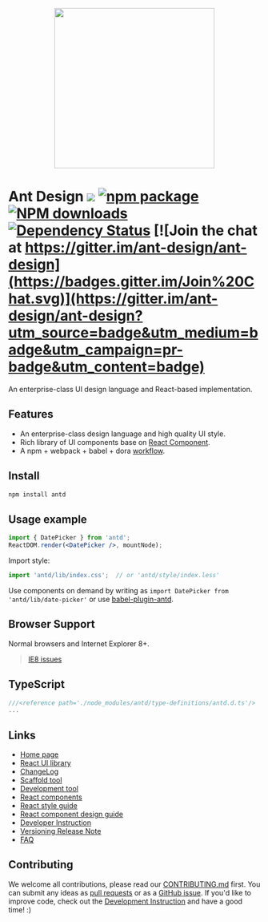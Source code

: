<p align="center">
  <a href="http://ant.design">
    <img width="320" src="https://t.alipayobjects.com/images/rmsweb/T1B9hfXcdvXXXXXXXX.svg">
  </a>
</p>

# Ant Design [![](https://img.shields.io/travis/ant-design/ant-design.svg?style=flat-square)](https://travis-ci.org/ant-design/ant-design) [![npm package](https://img.shields.io/npm/v/antd.svg?style=flat-square)](https://www.npmjs.org/package/antd) [![NPM downloads](http://img.shields.io/npm/dm/antd.svg?style=flat-square)](https://npmjs.org/package/antd) [![Dependency Status](https://david-dm.org/ant-design/ant-design.svg?style=flat-square)](https://david-dm.org/ant-design/ant-design) [![Join the chat at https://gitter.im/ant-design/ant-design](https://badges.gitter.im/Join%20Chat.svg)](https://gitter.im/ant-design/ant-design?utm_source=badge&utm_medium=badge&utm_campaign=pr-badge&utm_content=badge)

An enterprise-class UI design language and React-based implementation.

## Features

- An enterprise-class design language and high quality UI style.
- Rich library of UI components base on [React Component](http://react-component.github.io/badgeboard/).
- A npm + webpack + babel + dora [workflow](http://ant-tool.github.io/index.html).

## Install

```bash
npm install antd
```

## Usage example

```jsx
import { DatePicker } from 'antd';
ReactDOM.render(<DatePicker />, mountNode);
```

Import style:

```jsx
import 'antd/lib/index.css';  // or 'antd/style/index.less'
```

Use components on demand by writing as `import DatePicker from 'antd/lib/date-picker'` or use [babel-plugin-antd](https://github.com/ant-design/babel-plugin-antd).


## Browser Support

Normal browsers and Internet Explorer 8+.

> [IE8 issues](https://github.com/xcatliu/react-ie8)

## TypeScript

```js
///<reference path='./node_modules/antd/type-definitions/antd.d.ts'/>
...
```

## Links

- [Home page](http://ant.design/)
- [React UI library](http://ant.design/docs/react/introduce)
- [ChangeLog](CHANGELOG.md)
- [Scaffold tool](https://github.com/ant-design/antd-init/)
- [Development tool](http://ant-tool.github.io/)
- [React components](http://react-component.github.io/)
- [React style guide](https://github.com/react-component/react-component.github.io/blob/master/docs/zh-cn/component-code-style.md)
- [React component design guide](https://github.com/react-component/react-component.github.io/blob/master/docs/zh-cn/component-design.md)
- [Developer Instruction](https://github.com/ant-design/ant-design/wiki/Development)
- [Versioning Release Note](https://github.com/ant-design/ant-design/wiki/%E7%89%88%E6%9C%AC%E5%8F%91%E5%B8%83%E6%B5%81%E7%A8%8B)
- [FAQ](https://github.com/ant-design/ant-design/wiki/FAQ)


## Contributing

We welcome all contributions, please read our [CONTRIBUTING.md](https://github.com/ant-design/ant-design/blob/master/.github/CONTRIBUTING.md) first. You can submit any ideas as [pull requests](https://github.com/ant-design/ant-design/pulls) or as a [GitHub issue](https://github.com/ant-design/ant-design/issues). If you'd like to improve code, check out the [Development Instruction](https://github.com/ant-design/ant-design/wiki/Development) and have a good time! :)
